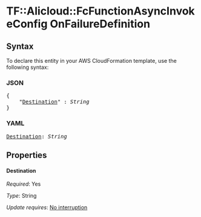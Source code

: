 # TF::Alicloud::FcFunctionAsyncInvokeConfig OnFailureDefinition

## Syntax

To declare this entity in your AWS CloudFormation template, use the following syntax:

### JSON

<pre>
{
    "<a href="#destination" title="Destination">Destination</a>" : <i>String</i>
}
</pre>

### YAML

<pre>
<a href="#destination" title="Destination">Destination</a>: <i>String</i>
</pre>

## Properties

#### Destination

_Required_: Yes

_Type_: String

_Update requires_: [No interruption](https://docs.aws.amazon.com/AWSCloudFormation/latest/UserGuide/using-cfn-updating-stacks-update-behaviors.html#update-no-interrupt)

